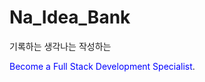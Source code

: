 # Na_Idea_Bank
기록하는 생각나는 작성하는


<span style="color:blue">Become a Full Stack Development Specialist</span>.